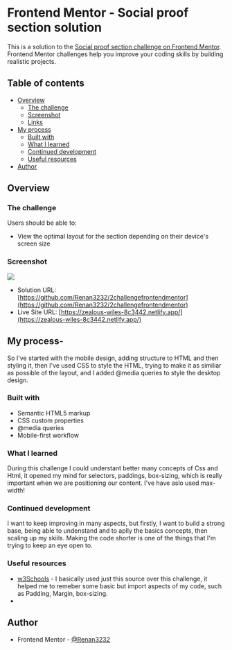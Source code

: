 # Frontend Mentor - Social proof section solution

This is a solution to the [Social proof section challenge on Frontend Mentor](https://www.frontendmentor.io/challenges/social-proof-section-6e0qTv_bA). Frontend Mentor challenges help you improve your coding skills by building realistic projects. 

## Table of contents

- [Overview](#overview)
  - [The challenge](#the-challenge)
  - [Screenshot](#screenshot)
  - [Links](#links)
- [My process](#my-process)
  - [Built with](#built-with)
  - [What I learned](#what-i-learned)
  - [Continued development](#continued-development)
  - [Useful resources](#useful-resources)
- [Author](#author)




## Overview

### The challenge

Users should be able to:

- View the optimal layout for the section depending on their device's screen size

### Screenshot

![](/creenshot.jpg)


- Solution URL: [https://github.com/Renan3232/2challengefrontendmentor](https://github.com/Renan3232/2challengefrontendmentor)
- Live Site URL: [https://zealous-wiles-8c3442.netlify.app/](https://zealous-wiles-8c3442.netlify.app/)

## My process-
So I've started with the mobile design, adding structure to HTML and then styling it, then I've used CSS to style the HTML, trying to make it as similiar as possible of the layout, and I added @media queries to style the desktop design.

### Built with

- Semantic HTML5 markup
- CSS custom properties
- @media queries
- Mobile-first workflow




### What I learned
During this challenge I could understant better many concepts of Css and Html, it opened my mind for selectors, paddings, box-sizing, which is really important when we are positioning our content. 
I've have aslo used max-width!



### Continued development
I want to keep improving in many aspects, but firstly, I want to build a strong base, being able to undenstand and to aplly the basics concepts, then scaling up my skiils.
Making the code shorter is one of the things that I'm trying to keep an eye open to.



### Useful resources

- [w3Schools](https://www.w3schools.com/) - I basically used just this source over this challenge, it helped me to remeber some basic but import aspects of my code, such as Padding, Margin, box-sizing.
-

## Author

- Frontend Mentor - [@Renan3232](https://www.frontendmentor.io/profile/yourusername)

